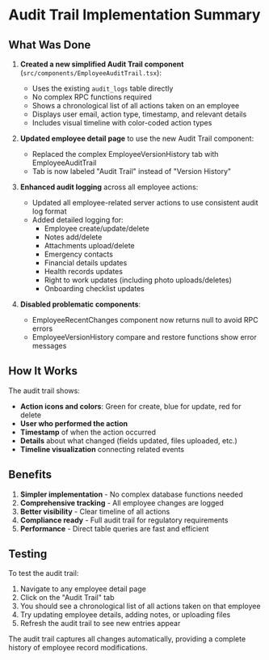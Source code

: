 # Audit Trail Implementation Summary

## What Was Done

1. **Created a new simplified Audit Trail component** (`src/components/EmployeeAuditTrail.tsx`):
   - Uses the existing `audit_logs` table directly
   - No complex RPC functions required
   - Shows a chronological list of all actions taken on an employee
   - Displays user email, action type, timestamp, and relevant details
   - Includes visual timeline with color-coded action types

2. **Updated employee detail page** to use the new Audit Trail component:
   - Replaced the complex EmployeeVersionHistory tab with EmployeeAuditTrail
   - Tab is now labeled "Audit Trail" instead of "Version History"

3. **Enhanced audit logging** across all employee actions:
   - Updated all employee-related server actions to use consistent audit log format
   - Added detailed logging for:
     - Employee create/update/delete
     - Notes add/delete
     - Attachments upload/delete
     - Emergency contacts
     - Financial details updates
     - Health records updates
     - Right to work updates (including photo uploads/deletes)
     - Onboarding checklist updates

4. **Disabled problematic components**:
   - EmployeeRecentChanges component now returns null to avoid RPC errors
   - EmployeeVersionHistory compare and restore functions show error messages

## How It Works

The audit trail shows:
- **Action icons and colors**: Green for create, blue for update, red for delete
- **User who performed the action**
- **Timestamp** of when the action occurred
- **Details** about what changed (fields updated, files uploaded, etc.)
- **Timeline visualization** connecting related events

## Benefits

1. **Simpler implementation** - No complex database functions needed
2. **Comprehensive tracking** - All employee changes are logged
3. **Better visibility** - Clear timeline of all actions
4. **Compliance ready** - Full audit trail for regulatory requirements
5. **Performance** - Direct table queries are fast and efficient

## Testing

To test the audit trail:
1. Navigate to any employee detail page
2. Click on the "Audit Trail" tab
3. You should see a chronological list of all actions taken on that employee
4. Try updating employee details, adding notes, or uploading files
5. Refresh the audit trail to see new entries appear

The audit trail captures all changes automatically, providing a complete history of employee record modifications.